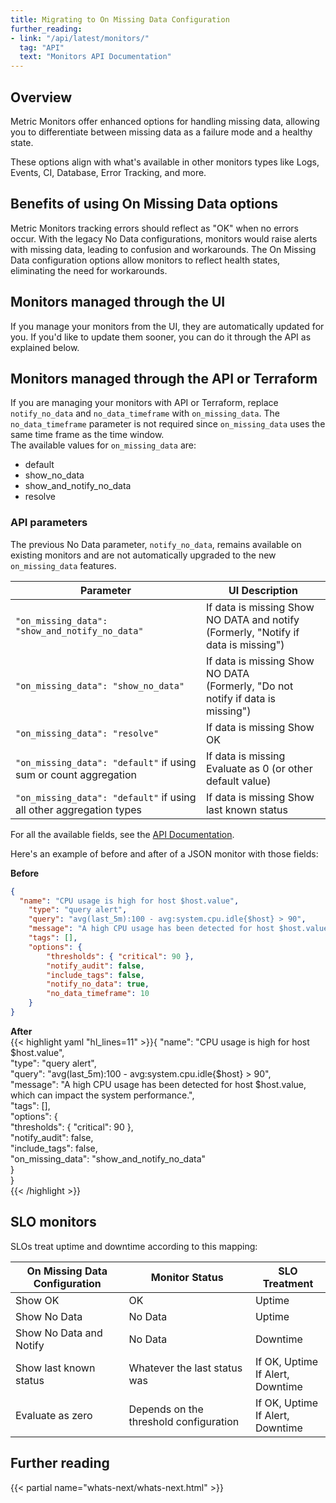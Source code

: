 ```yaml
---
title: Migrating to On Missing Data Configuration
further_reading:
- link: "/api/latest/monitors/"
  tag: "API"
  text: "Monitors API Documentation"
---
```


## Overview

Metric Monitors offer enhanced options for handling missing data, allowing you to differentiate between missing data as a failure mode and a healthy state. 

These options align with what's available in other monitors types like Logs, Events, CI, Database, Error Tracking, and more.

## Benefits of using On Missing Data options

Metric Monitors tracking errors should reflect as "OK" when no errors occur. With the legacy No Data configurations, monitors would raise alerts with missing data, leading to confusion and workarounds. The On Missing Data configuration options allow monitors to reflect health states, eliminating the need for workarounds.

## Monitors managed through the UI

If you manage your monitors from the UI, they are automatically updated for you. If you'd like to update them sooner, you can do it through the API as explained below.

## Monitors managed through the API or Terraform

If you are managing your monitors with API or Terraform, replace `notify_no_data` and `no_data_timeframe` with `on_missing_data`. The `no_data_timeframe` parameter is not required since `on_missing_data` uses the same time frame as the time window.  
The available values for `on_missing_data` are:

* default  
* show_no_data  
* show_and_notify_no_data  
* resolve

### API parameters

The previous No Data parameter, `notify_no_data`, remains available on existing monitors and are not automatically upgraded to the new `on_missing_data` features.

| Parameter                               | UI Description                                                                                     |
|-----------------------------------------|----------------------------------------------------------------------------------------------------|
| `"on_missing_data": "show_and_notify_no_data"` | If data is missing Show NO DATA and notify<br>(Formerly, "Notify if data is missing")                       |
| `"on_missing_data": "show_no_data"`     | If data is missing Show NO DATA<br>(Formerly, "Do not notify if data is missing")                           |
| `"on_missing_data": "resolve"`          | If data is missing Show OK                                                                       |
| `"on_missing_data": "default"` if using sum or count aggregation | If data is missing Evaluate as 0 (or other default value)                                  |
| `"on_missing_data": "default"` if using all other aggregation types | If data is missing Show last known status |

For all the available fields, see the [API Documentation][1].

Here's an example of before and after of a JSON monitor with those fields:

**Before**  
```json
{  
  "name": "CPU usage is high for host $host.value",  
    "type": "query alert",  
    "query": "avg(last_5m):100 - avg:system.cpu.idle{$host} > 90",  
    "message": "A high CPU usage has been detected for host $host.value, which can impact the system performance.",  
    "tags": [],  
    "options": {  
        "thresholds": { "critical": 90 },  
        "notify_audit": false,  
        "include_tags": false,  
        "notify_no_data": true,  
        "no_data_timeframe": 10  
    }  
}
```

**After**  
{{< highlight yaml "hl_lines=11" >}}{
  "name": "CPU usage is high for host $host.value",  
    "type": "query alert",  
    "query": "avg(last_5m):100 - avg:system.cpu.idle{$host} > 90",  
    "message": "A high CPU usage has been detected for host $host.value, which can impact the system performance.",  
    "tags": [],  
    "options": {  
       "thresholds": { "critical": 90 },  
       "notify_audit": false,  
       "include_tags": false,  
       "on_missing_data": "show_and_notify_no_data"  
    }  
}  
{{< /highlight >}}

## SLO monitors

SLOs treat uptime and downtime according to this mapping:

| On Missing Data Configuration | Monitor Status                 | SLO Treatment               |
|-------------------------------|--------------------------------|-----------------------------|
| Show OK                       | OK                             | Uptime                      |
| Show No Data                  | No Data                        | Uptime                      |
| Show No Data and Notify       | No Data                        | Downtime                    |
| Show last known status        | Whatever the last status was   | If OK, Uptime<br>If Alert, Downtime |
| Evaluate as zero              | Depends on the threshold configuration | If OK, Uptime<br>If Alert, Downtime |

## Further reading

{{< partial name="whats-next/whats-next.html" >}}

[1]: https://docs.datadoghq.com/api/latest/monitors/
